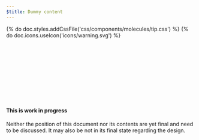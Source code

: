 ```yaml
---
$title: Dummy content
---
```

{% do doc.styles.addCssFile('css/components/molecules/tip.css') %}
{% do doc.icons.useIcon('icons/warning.svg') %}

<div class="ap-m-tip ap-m-tip-important">
  <div class="ap-m-tip-content">
    <div class="ap-a-ico ap-m-tip-icon">
      <svg><use xmlns:xlink="http://www.w3.org/1999/xlink" xlink:href="#warning"></use></svg>
    </div>
    <h4>This is work in progress</h4>
    <p>Neither the position of this document nor its contents are yet final and need to be discussed. It may also be not in its final state regarding the design.</p>
  </div>
</div>
